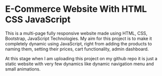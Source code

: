 # E-Commerce Website With HTML CSS JavaScript

This is a multi-page fully responsive website made using HTML, CSS, Bootstrap, JavaScript Technologies.
My aim for this project is to make it completely dynamic using JavaScript, right from adding the products to naming them, setting their prices, cart functionality, admin dashboard. 

At this stage when I am uploading this project on my github repo it is just a static website with very few dynamics like dynamic navigation menu and small animations. 
